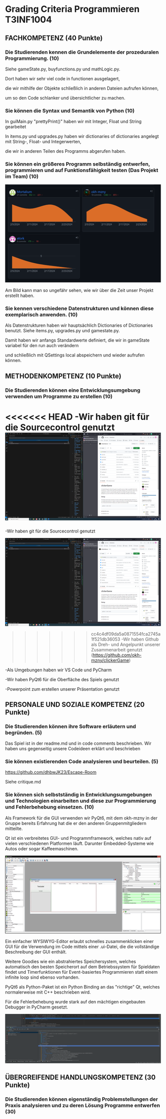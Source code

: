# Grading Criteria Programmieren T3INF1004

## FACHKOMPETENZ (40 Punkte)

### Die Studierenden kennen die Grundelemente der prozeduralen Programmierung. (10)
Siehe gameState.py, buyfunctions.py und mathLogic.py. 

Dort haben wir sehr viel code in functionen ausgelagert,

die wir mithilfe der Objekte schließlich in anderen Dateien aufrufen können,

um so den Code schlanker und übersichtlicher zu machen.

### Sie können die Syntax und Semantik von Python (10)

In guiMain.py "prettyPrint()" haben wir mit Integer, Float und String gearbeitet

In items.py und upgrades.py haben wir dictionaries of dictionaries angelegt mit String-, Float- und Integerwerten,

die wir in anderen Teilen des Programms abgerufen haben.

### Sie können ein größeres Programm selbständig entwerfen, programmieren und auf Funktionsfähigkeit testen (Das Projekt im Team) (10)

![Figure 1](docs/res/Commithistory.png)

Am Bild kann man so ungefähr sehen, wie wir über die Zeit unser Projekt erstellt haben.

### Sie kennen verschiedene Datenstrukturen und können diese exemplarisch anwenden. (10)

Als Datenstrukturen haben wir hauptsächlich Dictionaries of Dictionaries benutzt. Siehe items.py, upgrades.py und gamestate.py.

Damit haben wir anfangs Standardwerte definiert, die wir in gameState variabel für den run auch verändern 

und schließlich mit QSettings local abspeichern und wieder aufrufen können.


## METHODENKOMPETENZ (10 Punkte)

### Die Studierenden können eine Entwicklungsumgebung verwenden um Programme zu erstellen (10)

<<<<<<< HEAD
-Wir haben git für die Sourcecontrol genutzt<br>
![Figure 2](docs/res/Kompetenz.PNG)<br>
=======
-Wir haben git für die Sourcecontrol genutzt

![Figure 2](docs/res/Kompetenz.PNG)
>>>>>>> cc4c4df09da5a0871554fca2745a1f521db36053
-Wir haben Github als Dreh- und Angelpunkt unserer Zusammenarbeit genutzt
(https://github.com/okh-mzny/clickerGame)

-Als Umgebungen haben wir VS Code und PyCharm

-Wir haben PyQt6 für die Oberfläche des Spiels genutzt

-Powerpoint zum erstellen unserer Präsentation genutzt

## PERSONALE UND SOZIALE KOMPETENZ (20 Punkte)

### Die Studierenden können ihre Software erläutern und begründen. (5)

Das Spiel ist in der readme.md und in code comments beschrieben.
Wir haben uns gegenseitig unsere Codeideen erklärt und beschrieben

### Sie können existierenden Code analysieren und beurteilen. (5)

https://github.com/dhbwJK23/Escape-Room

Siehe critique.md

### Sie können sich selbstständig in Entwicklungsumgebungen und Technologien einarbeiten und diese zur Programmierung und Fehlerbehebung einsetzen. (10)

Als Framework für die GUI verwenden wir PyQt6, mit dem okh-mzny in der Gruppe bereits Erfahrung hat die er den anderen Gruppenmitgliedern mitteilte.

Qt ist ein verbreitetes GUI- und Programmframework, welches nativ auf vielen verschiedenen Platformen läuft. Darunter Embedded-Systeme wie Autos oder sogar Kaffeemaschinen.

![Figure 3](docs/res/designer_eg0GTygCHY.png)

Ein einfacher WYSIWYG-Editor erlaubt schnelles zusammenklicken einer GUI für die Verwendung im Code mittels einer .ui-Datei, die die vollständige Beschreibung der GUI enthält.

Weitere Goodies wie ein abstrahiertes Speichersystem, welches automatisch den besten Speicherort auf dem Betriebssystem für Spieldaten findet und Timerfunktionen für Event-basiertes Programmieren statt einem infinite loop sind ebenso vorhanden.

PyQt6 als Python-Paket ist ein Python Binding an das "richtige" Qt, welches normalerweise mit C++ beschrieben wird.

Für die Fehlerbehebung wurde stark auf den mächtigen eingebauten Debugger in PyCharm gesetzt.

![Figure 4](docs/res/pycharm64_wPSIsnicil.png)

## ÜBERGREIFENDE HANDLUNGSKOMPETENZ (30 Punkte)

### Die Studierenden können eigenständig Problemstellungen der Praxis analysieren und zu deren Lösung Programme entwerfen (30)

